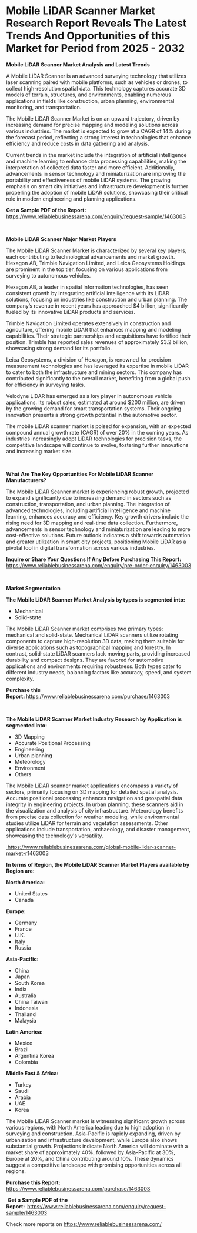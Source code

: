 <p><h1>Mobile LiDAR Scanner Market Research Report Reveals The Latest Trends And Opportunities of this Market for Period from 2025 - 2032</h1></p><p><strong>Mobile LiDAR Scanner Market Analysis and Latest Trends</strong></p>
<p><p>A Mobile LiDAR Scanner is an advanced surveying technology that utilizes laser scanning paired with mobile platforms, such as vehicles or drones, to collect high-resolution spatial data. This technology captures accurate 3D models of terrain, structures, and environments, enabling numerous applications in fields like construction, urban planning, environmental monitoring, and transportation.</p><p>The Mobile LiDAR Scanner Market is on an upward trajectory, driven by increasing demand for precise mapping and modeling solutions across various industries. The market is expected to grow at a CAGR of 14% during the forecast period, reflecting a strong interest in technologies that enhance efficiency and reduce costs in data gathering and analysis. </p><p>Current trends in the market include the integration of artificial intelligence and machine learning to enhance data processing capabilities, making the interpretation of collected data faster and more efficient. Additionally, advancements in sensor technology and miniaturization are improving the portability and effectiveness of mobile LiDAR systems. The growing emphasis on smart city initiatives and infrastructure development is further propelling the adoption of mobile LiDAR solutions, showcasing their critical role in modern engineering and planning applications.</p></p>
<p><strong>Get a Sample PDF of the Report:&nbsp;</strong> <a href="https://www.reliablebusinessarena.com/enquiry/request-sample/1463003?utm_campaign=2318&utm_medium=2&utm_source=Github&utm_content=ia&utm_term=18022025&utm_id=mobile-lidar-scanner">https://www.reliablebusinessarena.com/enquiry/request-sample/1463003</a></p>
<p>&nbsp;</p>
<p><strong>Mobile LiDAR Scanner Major Market Players</strong></p>
<p><p>The Mobile LiDAR Scanner Market is characterized by several key players, each contributing to technological advancements and market growth. Hexagon AB, Trimble Navigation Limited, and Leica Geosystems Holdings are prominent in the top tier, focusing on various applications from surveying to autonomous vehicles. </p><p>Hexagon AB, a leader in spatial information technologies, has seen consistent growth by integrating artificial intelligence with its LiDAR solutions, focusing on industries like construction and urban planning. The company’s revenue in recent years has approached $4 billion, significantly fueled by its innovative LiDAR products and services.</p><p>Trimble Navigation Limited operates extensively in construction and agriculture, offering mobile LiDAR that enhances mapping and modeling capabilities. Their strategic partnerships and acquisitions have fortified their position. Trimble has reported sales revenues of approximately $3.2 billion, showcasing strong demand for its portfolio.</p><p>Leica Geosystems, a division of Hexagon, is renowned for precision measurement technologies and has leveraged its expertise in mobile LiDAR to cater to both the infrastructure and mining sectors. This company has contributed significantly to the overall market, benefiting from a global push for efficiency in surveying tasks.</p><p>Velodyne LiDAR has emerged as a key player in autonomous vehicle applications. Its robust sales, estimated at around $200 million, are driven by the growing demand for smart transportation systems. Their ongoing innovation presents a strong growth potential in the automotive sector.</p><p>The mobile LiDAR scanner market is poised for expansion, with an expected compound annual growth rate (CAGR) of over 20% in the coming years. As industries increasingly adopt LiDAR technologies for precision tasks, the competitive landscape will continue to evolve, fostering further innovations and increasing market size.</p></p>
<p>&nbsp;</p>
<p><strong>What Are The Key Opportunities For Mobile LiDAR Scanner Manufacturers?</strong></p>
<p><p>The Mobile LiDAR Scanner market is experiencing robust growth, projected to expand significantly due to increasing demand in sectors such as construction, transportation, and urban planning. The integration of advanced technologies, including artificial intelligence and machine learning, enhances accuracy and efficiency. Key growth drivers include the rising need for 3D mapping and real-time data collection. Furthermore, advancements in sensor technology and miniaturization are leading to more cost-effective solutions. Future outlook indicates a shift towards automation and greater utilization in smart city projects, positioning Mobile LiDAR as a pivotal tool in digital transformation across various industries.</p></p>
<p><strong>Inquire or Share Your Questions If Any Before Purchasing This Report:</strong> <a href="https://www.reliablebusinessarena.com/enquiry/pre-order-enquiry/1463003?utm_campaign=2318&utm_medium=2&utm_source=Github&utm_content=ia&utm_term=18022025&utm_id=mobile-lidar-scanner">https://www.reliablebusinessarena.com/enquiry/pre-order-enquiry/1463003</a></p>
<p>&nbsp;</p>
<p><strong>Market Segmentation</strong></p>
<p><strong>The Mobile LiDAR Scanner Market Analysis by types is segmented into:</strong></p>
<p><ul><li>Mechanical</li><li>Solid-state</li></ul></p>
<p><p>The Mobile LiDAR Scanner market comprises two primary types: mechanical and solid-state. Mechanical LiDAR scanners utilize rotating components to capture high-resolution 3D data, making them suitable for diverse applications such as topographical mapping and forestry. In contrast, solid-state LiDAR scanners lack moving parts, providing increased durability and compact designs. They are favored for automotive applications and environments requiring robustness. Both types cater to different industry needs, balancing factors like accuracy, speed, and system complexity.</p></p>
<p><strong>Purchase this Report:&nbsp;</strong><a href="https://www.reliablebusinessarena.com/purchase/1463003?utm_campaign=2318&utm_medium=2&utm_source=Github&utm_content=ia&utm_term=18022025&utm_id=mobile-lidar-scanner">https://www.reliablebusinessarena.com/purchase/1463003</a></p>
<p>&nbsp;</p>
<p><strong>The Mobile LiDAR Scanner Market Industry Research by Application is segmented into:</strong></p>
<p><ul><li>3D Mapping</li><li>Accurate Positional Processing</li><li>Engineering</li><li>Urban planning</li><li>Meteorology</li><li>Environment</li><li>Others</li></ul></p>
<p><p>The Mobile LiDAR scanner market applications encompass a variety of sectors, primarily focusing on 3D mapping for detailed spatial analysis. Accurate positional processing enhances navigation and geospatial data integrity in engineering projects. In urban planning, these scanners aid in the visualization and analysis of city infrastructure. Meteorology benefits from precise data collection for weather modeling, while environmental studies utilize LiDAR for terrain and vegetation assessments. Other applications include transportation, archaeology, and disaster management, showcasing the technology's versatility.</p></p>
<p><a href="https://www.reliablebusinessarena.com/global-mobile-lidar-scanner-market-r1463003?utm_campaign=2318&utm_medium=2&utm_source=Github&utm_content=ia&utm_term=18022025&utm_id=mobile-lidar-scanner">&nbsp;https://www.reliablebusinessarena.com/global-mobile-lidar-scanner-market-r1463003</a></p>
<p><strong>In terms of Region, the Mobile LiDAR Scanner Market Players available by Region are:</strong></p>
<p>
    <p> <strong> North America: </strong>
        <ul>
            <li>United States</li>
            <li>Canada</li>
        </ul>
        </p> 
    <p> <strong> Europe: </strong>
        <ul>
            <li>Germany</li>
            <li>France</li>
            <li>U.K.</li>
            <li>Italy</li>
            <li>Russia</li>
        </ul>
        </p> 
    <p> <strong> Asia-Pacific: </strong>
        <ul>
            <li>China</li>
            <li>Japan</li>
            <li>South Korea</li>
            <li>India</li>
            <li>Australia</li>
            <li>China Taiwan</li>
            <li>Indonesia</li>
            <li>Thailand</li>
            <li>Malaysia</li>
        </ul>
        </p> 
    <p> <strong> Latin America: </strong>
        <ul>
            <li>Mexico</li>
            <li>Brazil</li>
            <li>Argentina Korea</li>
            <li>Colombia</li>
        </ul>
        </p> 
    <p> <strong> Middle East & Africa: </strong>
        <ul>
            <li>Turkey</li>
            <li>Saudi</li>
            <li>Arabia</li>
            <li>UAE</li>
            <li>Korea</li>
        </ul>
    </p>
    </p>
<p><p>The Mobile LiDAR Scanner market is witnessing significant growth across various regions, with North America leading due to high adoption in surveying and construction. Asia-Pacific is rapidly expanding, driven by urbanization and infrastructure development, while Europe also shows substantial growth. Projections indicate North America will dominate with a market share of approximately 40%, followed by Asia-Pacific at 30%, Europe at 20%, and China contributing around 10%. These dynamics suggest a competitive landscape with promising opportunities across all regions.</p></p>
<p><strong>Purchase this Report: </strong><a href="https://www.reliablebusinessarena.com/purchase/1463003?utm_campaign=2318&utm_medium=2&utm_source=Github&utm_content=ia&utm_term=18022025&utm_id=mobile-lidar-scanner">https://www.reliablebusinessarena.com/purchase/1463003</a></p>
<p>&nbsp;<strong>Get a Sample PDF of the Report:&nbsp;&nbsp;</strong><a href="https://www.reliablebusinessarena.com/enquiry/request-sample/1463003?utm_campaign=2318&utm_medium=2&utm_source=Github&utm_content=ia&utm_term=18022025&utm_id=mobile-lidar-scanner">https://www.reliablebusinessarena.com/enquiry/request-sample/1463003</a></p>
<p><strong></strong></p>
<p>Check more reports on <a href="https://www.reliablebusinessarena.com/?utm_campaign=2318&utm_medium=2&utm_source=Github&utm_content=ia&utm_term=18022025&utm_id=mobile-lidar-scanner">https://www.reliablebusinessarena.com/</a></p>